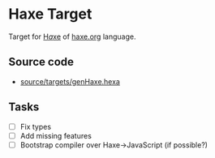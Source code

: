 # Haxe Target

Target for [H*a*xe](https://en.wikipedia.org/wiki/Haxe) of [haxe.org](https://haxe.org) language.

## Source code

- [source/targets/genHaxe.hexa](https://github.com/hexalang/hexa/blob/master/source/targets/genHaxe.hexa)

## Tasks

- [ ] Fix types
- [ ] Add missing features
- [ ] Bootstrap compiler over Haxe->JavaScript (if possible?)
